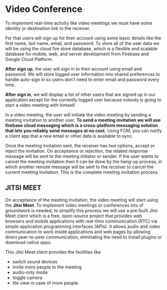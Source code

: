 # Video Conference

To implement real-time activity like video meetings we must have some identity or destination link to the receiver. 

For that users will sign up for their account using some basic details like the first name, last name, email, and password. To store all of the user data we will be using the cloud fire store database, which is a flexible and scalable database for mobile, web, and server development from Firebase and Google Cloud Platform.

**After sign up**, the user will sign in to their account using email and password. We will store logged user information into shared preferences to handle auto-sign in so users don't need to enter email and password every time.

**After sign in**, we will display a list of other users that are signed up in our application except for the currently logged user because nobody is going to start a video meeting with himself.

In a video meeting, the user will initiate the video meeting by sending a meeting invitation to another user. **To send a meeting invitation we will use firebase cloud messaging which is a cross-platform messaging solution that lets you reliably send messages at no cost.** Using FCM, you can notify a client app that a new email or other data is available to sync.

Once the meeting invitation sent, the receiver has two options, accept or reject the invitation. On acceptance or rejection, the related response message will be sent to the meeting initiator or sender. If the user wants to cancel the meeting invitation then it can be done by the hang-up process, in which another remote message will be sent to the receiver to cancel the current meeting invitation. This is the complete meeting invitation process.

## JITSI MEET
On acceptance of the meeting invitation, the video meeting will start using the **Jitsi Meet**. To implement video meetings or conferences lots of groundwork is needed, to simplify this process we will use a pre-built Jitsi Meet client which is a free, open-source project that provides web browsers and mobile applications with real-time communication (RTC) via simple application programming interfaces (APIs). It allows audio and video communication to work inside applications and web pages by allowing direct peer-to-peer communication, eliminating the need to install plugins or download native apps. 

This Jitsi Meet client provides the facilities like 
- switch sound devices
- invite more people to the meeting
- audio-only mode
- toggle camera
- tile view in case of more people. 






